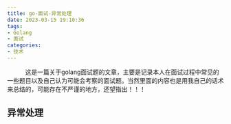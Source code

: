 ```yaml
---
title: go-面试-异常处理
date: 2023-03-15 19:10:36
tags:
- Golang
- 面试
categories:
- 技术
---
```

&emsp;&emsp;&emsp;这是一篇关于golang面试题的文章，主要是记录本人在面试过程中常见的一些题目以及自己认为可能会考察的面试题。当然里面的内容也是用我自己的话术来总结的，可能存在不严谨的地方，还望指出！！！
## 异常处理